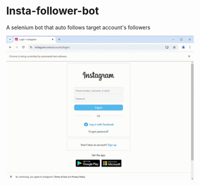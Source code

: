 # Insta-follower-bot
A selenium bot that auto follows target account's followers

![](https://github.com/dionbalerr/Insta-follower-bot/blob/main/demo.gif)
